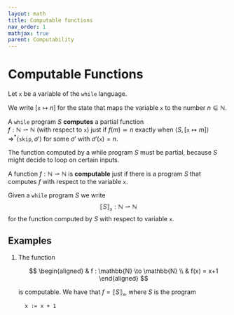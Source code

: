 ```yaml
---
layout: math
title: Computable functions
nav_order: 1
mathjax: true
parent: Computability
---
```


# Computable Functions

Let $\texttt{x}$ be a variable of the `while` language.

We write $[\texttt{x} \mapsto n]$ for the state that maps the
variable $\texttt{x}$ to the number $n \in \mathbb{N}$. 

A `while` program $S$ **computes** a partial function  
$f : \mathbb{N} ⇀ \mathbb{N}$ (with respect to $\texttt{x}$) just if $f(m)
\simeq n$ exactly when $\langle S, [\texttt{x} \mapsto m] \rangle
\Rightarrow^\ast \langle \texttt{skip}, \sigma' \rangle$ for some $\sigma'$
with $\sigma'(\texttt{x}) = n$.

The function computed by a while program $S$ must be partial, because $S$
might decide to loop on certain inputs.

A function $f : \mathbb{N} ⇀ \mathbb{N}$ is __computable__ just if there is
a program $S$ that computes $f$ with respect to the variable $\texttt{x}$.

Given a `while` program $S$ we write
$$
  ⟦ S ⟧_{\texttt{x}} : \mathbb{N} ⇀ \mathbb{N}
$$
for the function computed by $S$ with respect to variable $\texttt{x}$.

## Examples

1. The function

   $$
   \begin{aligned}
   & f : \mathbb{N} \to \mathbb{N} \\
   & f(x) = x+1
   \end{aligned}
   $$
   
   is computable. We have that $f = ⟦ S ⟧_{\texttt{x}}$, where $S$ is the program
   ```
     x := x + 1
   ```